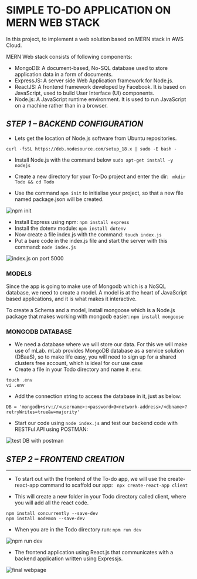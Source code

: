 # SIMPLE TO-DO APPLICATION ON MERN WEB STACK

In this project, to implement a web solution based on MERN stack in AWS Cloud.

MERN Web stack consists of following components:

- MongoDB: A document-based, No-SQL database used to store application data in a form of documents.
- ExpressJS: A server side Web Application framework for Node.js.
- ReactJS: A frontend framework developed by Facebook. It is based on JavaScript, used to build User Interface (UI) components.
- Node.js: A JavaScript runtime environment. It is used to run JavaScript on a machine rather than in a browser.

## _STEP 1 – BACKEND CONFIGURATION_

- Lets get the location of Node.js software from Ubuntu repositories.

```curl -fsSL https://deb.nodesource.com/setup_18.x | sudo -E bash -```

- Install Node.js with the command below ```sudo apt-get install -y nodejs```

- Create a new directory for your To-Do project and enter the dir: ``` mkdir Todo && cd Todo```

- Use the command ```npm init``` to initialise your project, so that a new file named package.json will be created.

![npm init](https://github.com/abibolola/dareyio-Projects/blob/main/Screenshots/Project3/npm%20init.JPG)

- Install Express using npm: ```npm install express```
- Install the dotenv module: ```npm install dotenv```
- Now create a file index.js with the command: ```touch index.js```
- Put a bare code in the index.js file and start the server with this command: ```node index.js```

![index.js on port 5000](https://github.com/abibolola/dareyio-Projects/blob/main/Screenshots/Project3/server%20running%20on%20port%205000.JPG)

### MODELS

Since the app is going to make use of Mongodb which is a NoSQL database, we need to create a model.
A model is at the heart of JavaScript based applications, and it is what makes it interactive.

To create a Schema and a model, install mongoose which is a Node.js package that makes working with mongodb easier: ```npm install mongoose```

### MONGODB DATABASE

- We need a database where we will store our data. For this we will make use of mLab. mLab provides MongoDB database as a service solution (DBaaS), so to make life easy, you will need to sign up for a shared clusters free account, which is ideal for our use case
- Create a file in your Todo directory and name it .env.
```
touch .env
vi .env
```
- Add the connection string to access the database in it, just as below:
```
DB = 'mongodb+srv://<username>:<password>@<network-address>/<dbname>?retryWrites=true&w=majority'
```

- Start our code using ```node index.js``` and test our backend code with RESTFul API using POSTMAN:

![test DB with postman](https://github.com/abibolola/dareyio-Projects/blob/main/Screenshots/Project3/postman_test_DB.JPG)

## _STEP 2 – FRONTEND CREATION_
---

- To start out with the frontend of the To-do app, we will use the create-react-app command to scaffold our app: ``` npx create-react-app client```

- This will create a new folder in your Todo directory called client, where you will add all the react code.
```
npm install concurrently --save-dev
npm install nodemon --save-dev
```

- When you are in the Todo directory run: ```npm run dev```

![npm run dev](https://github.com/abibolola/dareyio-Projects/blob/main/Screenshots/Project3/npm%20ru%20dev%20in%20todo.JPG)

- The frontend application using React.js that communicates with a backend application written using Expressjs.

![final webpage](https://github.com/abibolola/dareyio-Projects/blob/main/Screenshots/Project3/Final%20webPage.JPG)